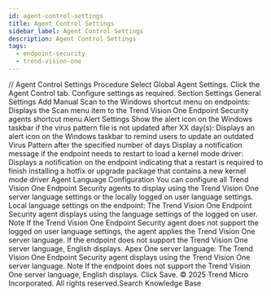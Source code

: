 ```yaml
---
id: agent-control-settings
title: Agent Control Settings
sidebar_label: Agent Control Settings
description: Agent Control Settings
tags:
  - endpoint-security
  - trend-vision-one
---
```


/*<![CDATA[*/ $('#title').html($('meta[name=map-description]').attr('content')); /*]]>*/ Agent Control Settings Procedure Select Global Agent Settings. Click the Agent Control tab. Configure settings as required. Section Settings General Settings Add Manual Scan to the Windows shortcut menu on endpoints: Displays the Scan menu item to the Trend Vision One Endpoint Security agents shortcut menu Alert Settings Show the alert icon on the Windows taskbar if the virus pattern file is not updated after XX day(s): Displays an alert icon on the Windows taskbar to remind users to update an outdated Virus Pattern after the specified number of days Display a notification message if the endpoint needs to restart to load a kernel mode driver: Displays a notification on the endpoint indicating that a restart is required to finish installing a hotfix or upgrade package that contains a new kernel mode driver Agent Language Configuration You can configure all Trend Vision One Endpoint Security agents to display using the Trend Vision One server language settings or the locally logged on user language settings. Local language settings on the endpoint: The Trend Vision One Endpoint Security agent displays using the language settings of the logged on user. Note If the Trend Vision One Endpoint Security agent does not support the logged on user language settings, the agent applies the Trend Vision One server language. If the endpoint does not support the Trend Vision One server language, English displays. Apex One server language: The Trend Vision One Endpoint Security agent displays using the Trend Vision One server language. Note If the endpoint does not support the Trend Vision One server language, English displays. Click Save. © 2025 Trend Micro Incorporated. All rights reserved.Search Knowledge Base
